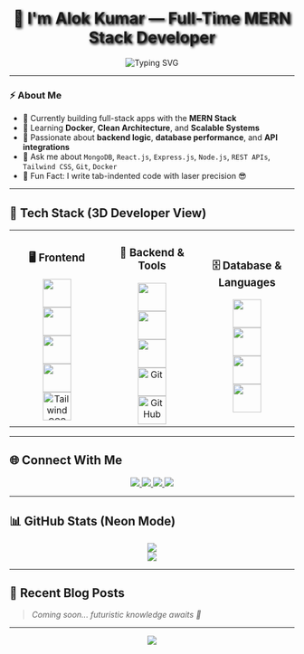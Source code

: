 <h1 align="center" style="text-shadow: 2px 2px 4px #000000;">🚀 I'm Alok Kumar — Full-Time MERN Stack Developer</h1>

<p align="center"><img src="https://readme-typing-svg.demolab.com?font=Fira+Code&size=25&pause=1000&color=0FF7F6&center=true&vCenter=true&width=435&lines=Full-Stack+MERN+Developer;Open+Source+Contributor;Lifelong+Learner" alt="Typing SVG" /></p>

---

### ⚡ About Me

- 🔭 Currently building full-stack apps with the **MERN Stack**  
- 🌱 Learning **Docker**, **Clean Architecture**, and **Scalable Systems**  
- 🧠 Passionate about **backend logic**, **database performance**, and **API integrations**  
- 💬 Ask me about `MongoDB`, `React.js`, `Express.js`, `Node.js`, `REST APIs`, `Tailwind CSS`, `Git`, `Docker`  
- 🎯 Fun Fact: I write tab-indented code with laser precision 😎

---

## 🧩 Tech Stack (3D Developer View)

<table>
<tr>
<td align="center" width="33%">

### 🖥️ Frontend  
<img src="https://profilinator.rishav.dev/skills-assets/react-original-wordmark.svg" height="50" />
<br>
<img src="https://profilinator.rishav.dev/skills-assets/html5-original-wordmark.svg" height="50" />
<br>
<img src="https://profilinator.rishav.dev/skills-assets/css3-original-wordmark.svg" height="50" />
<br>
<img src="https://profilinator.rishav.dev/skills-assets/javascript-original.svg" height="50" />
<br>
<img src="https://profilinator.rishav.dev/skills-assets/tailwindcss-icon.svg" height="50" alt="Tailwind CSS"/>

</td>
<td align="center" width="33%">

### 🔧 Backend & Tools  
<img src="https://profilinator.rishav.dev/skills-assets/nodejs-original-wordmark.svg" height="50" />
<br>
<img src="https://profilinator.rishav.dev/skills-assets/express-original-wordmark.svg" height="50" />
<br>
<img src="https://profilinator.rishav.dev/skills-assets/docker-original-wordmark.svg" height="50" />
<br>
<img src="https://profilinator.rishav.dev/skills-assets/git-scm-icon.svg" height="50" alt="Git"/>
<br>
<img src="https://profilinator.rishav.dev/skills-assets/github-original-wordmark.svg" height="50" alt="GitHub"/>

</td>
<td align="center" width="33%">

### 🗄️ Database & Languages  
<img src="https://profilinator.rishav.dev/skills-assets/mongodb-original-wordmark.svg" height="50" />
<br>
<img src="https://profilinator.rishav.dev/skills-assets/mysql-original-wordmark.svg" height="50" />
<br>
<img src="https://profilinator.rishav.dev/skills-assets/java-original-wordmark.svg" height="50" />
<br>
<img src="https://profilinator.rishav.dev/skills-assets/python-original.svg" height="50" />

</td>
</tr>
</table>

---

## 🌐 Connect With Me

<p align="center">
  <a href="https://github.com/Alokkumar2003-Coder">
    <img src="https://img.shields.io/badge/GitHub-171515?style=for-the-badge&logo=github&logoColor=white" />
  </a>
  <a href="https://twitter.com/@alokkumar29396">
    <img src="https://img.shields.io/badge/Twitter-1DA1F2?style=for-the-badge&logo=twitter&logoColor=white" />
  </a>
  <a href="https://linkedin.com/in/Alok kumar-ba44722a4">
    <img src="https://img.shields.io/badge/LinkedIn-0A66C2?style=for-the-badge&logo=linkedin&logoColor=white" />
  </a>
  <a href="https://instagram.com/alok_____gangwar">
    <img src="https://img.shields.io/badge/Instagram-E4405F?style=for-the-badge&logo=instagram&logoColor=white" />
  </a>
</p>

---

## 📊 GitHub Stats (Neon Mode)

<p align="center">
  <img src="https://github-readme-stats.vercel.app/api?username=Alokkumar2003-Coder&show_icons=true&theme=radical&hide_border=true" />
  <br>
  <img src="https://github-readme-streak-stats.herokuapp.com/?user=Alokkumar2003-Coder&theme=radical&hide_border=true" />
</p>

---

## 📝 Recent Blog Posts

> *Coming soon... futuristic knowledge awaits 🚀*

---

<p align="center">
  <img src="https://komarev.com/ghpvc/?username=Alokkumar2003-Coder&style=flat-square&color=brightgreen" />
</p>

